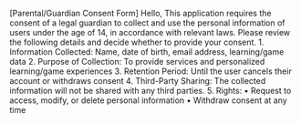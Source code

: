 [Parental/Guardian Consent Form]
Hello,
This application requires the consent of a legal guardian to collect and use the personal information of users under the age of 14, in accordance with relevant laws.
Please review the following details and decide whether to provide your consent.
	1.	Information Collected: Name, date of birth, email address, learning/game data
	2.	Purpose of Collection: To provide services and personalized learning/game experiences
	3.	Retention Period: Until the user cancels their account or withdraws consent
	4.	Third-Party Sharing: The collected information will not be shared with any third parties.
	5.	Rights:
	•	Request to access, modify, or delete personal information
	•	Withdraw consent at any time
